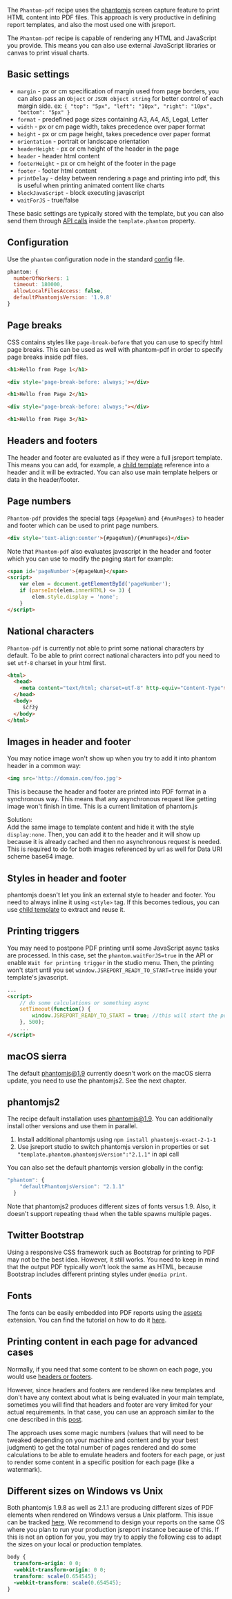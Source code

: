 ﻿The `Phantom-pdf` recipe uses the [phantomjs](http://phantomjs.org/) screen capture feature to print HTML content into PDF files. This approach is very productive in defining report templates, and also the most used one with jsreport.

The `Phantom-pdf` recipe is capable of rendering any HTML and JavaScript you provide. This means you can also use external JavaScript libraries or canvas to print visual charts.

## Basic settings

- `margin` - px or cm specification of margin used from page borders, you can also pass an `Object` or `JSON object string` for better control of each margin side. ex: `{ "top": "5px", "left": "10px", "right": "10px", "bottom": "5px" }`
- `format` - predefined page sizes containing A3, A4, A5, Legal, Letter
- `width` - px or cm page width, takes precedence over paper format
- `height` - px or cm page height, takes precedence over paper format
- `orientation` - portrait or landscape orientation
- `headerHeight` - px or cm height of the header in the page
- `header` - header html content
- `footerHeight` - px or cm height of the footer in the page
- `footer` - footer html content
- `printDelay` - delay between rendering a page and printing into pdf, this is useful when printing animated content like charts
- `blockJavaScript` - block executing javascript
- `waitForJS` - true/false

These basic settings are typically stored with the template, but you can also send them through [API calls](/learn/api)  inside the `template.phantom` property.


## Configuration

Use the `phantom` configuration node in the standard [config](/learn/configuration) file.
```js
phantom: {
  numberOfWorkers: 1
  timeout: 180000,
  allowLocalFilesAccess: false,
  defaultPhantomjsVersion: '1.9.8'
}
```

## Page breaks

CSS contains styles like `page-break-before` that you can use to specify html page breaks. This can be used as well with phantom-pdf in order to specify page breaks inside pdf files.

```html
<h1>Hello from Page 1</h1>

<div style='page-break-before: always;'></div>

<h1>Hello from Page 2</h1>

<div style="page-break-before: always;"></div>

<h1>Hello from Page 3</h1>
```

## Headers and footers
The header and footer are evaluated as if they were a full jsreport template. This means you can add, for example, a [child template](/learn/child-templates) reference into a header and it will be extracted. You can also use main template helpers or data in the header/footer.

## Page numbers
`Phantom-pdf` provides the special tags `{#pageNum}` and `{#numPages}` to header and footer which can be used to print page numbers.
```html
<div style='text-align:center'>{#pageNum}/{#numPages}</div>
```

Note that `Phantom-pdf` also evaluates javascript in the header and footer which you can use to modify the paging start for example:

```html
<span id='pageNumber'>{#pageNum}</span>
<script>
    var elem = document.getElementById('pageNumber');
    if (parseInt(elem.innerHTML) <= 3) {
        elem.style.display = 'none';
    }
</script>
```


## National characters

`Phantom-pdf` is currently not able to print some national characters by default. To be able to print correct national characters into pdf you need to set `utf-8` charset in your html first.

```html
<html>
  <head>
    <meta content="text/html; charset=utf-8" http-equiv="Content-Type">
  </head>
  <body>
     ščřžý
  </body>
</html>

```

## Images in header and footer
You may notice image won't show up when you try to add it into phantom header in a common way:

```html
<img src='http://domain.com/foo.jpg'>
```
This is because the header and footer are printed into PDF format in a synchronous way. This means that any asynchronous request like getting image won't finish in time. This is a current limitation of phantom.js

Solution:    
Add the same image to template content and hide it with the style `display:none`. Then, you can add it to the header and it will show up because it is already cached and then no asynchronous request is needed. This is required to do for both images referenced by url as well for Data URI scheme base64 image.

## Styles in header and footer
phantomjs doesn't let you link an external style to header and footer. You need to always inline it using `<style>` tag. If this becomes tedious, you can use [child template](https://jsreport.net/learn/child-templates) to extract and reuse it.

## Printing triggers
You may need to postpone PDF printing until some JavaScript async tasks are processed. In this case, set the `phantom.waitForJS=true` in the API or enable `Wait for printing trigger` in the studio menu. Then, the printing won't start until you set `window.JSREPORT_READY_TO_START=true` inside your template's javascript.
```html
...
<script>
    // do some calculations or something async
    setTimeout(function() {
        window.JSREPORT_READY_TO_START = true; //this will start the pdf printing
    }, 500);
    ...
</script>
```

## macOS sierra
The default phantomjs@1.9 currently doesn't work on the macOS sierra update, you need to use the phantomjs2. See the next chapter.

## phantomjs2
The recipe default installation uses phantomjs@1.9. You can additionally install other versions and use them in parallel.

1. Install additional phantomjs using
`npm install phantomjs-exact-2-1-1`
2. Use jsreport studio to switch phantomjs version in properties or set `"template.phantom.phantomjsVersion":"2.1.1"` in api call

You can also set the default phantomjs version globally in the config:

```js
"phantom": {   
    "defaultPhantomjsVersion": "2.1.1"
  }
```

Note that phantomjs2 produces different sizes of fonts versus 1.9. Also, it doesn't support repeating `thead` when the table spawns multiple pages.

## Twitter Bootstrap
Using a responsive CSS framework such as Bootstrap for printing to PDF may not be the best idea. However, it still works. You need to keep in mind that the output PDF typically won't look the same as HTML, because Bootstrap includes different printing styles under `@media print`.

## Fonts
The fonts can be easily embedded into PDF reports using the [assets](https://jsreport.net/learn/assets) extension. You can find the tutorial on how to do it [here](https://jsreport.net/blog/fonts-in-pdf).

## Printing content in each page for advanced cases
Normally, if you need that some content to be shown on each page, you would use [headers or footers](#headers-and-footers).

However, since headers and footers are rendered like new templates and don't have any context about what is being evaluated in your main template, sometimes you will find that headers and footer are very limited for your actual requirements. In that case, you can use an approach similar to the one described in this [post](https://jsreport.net/blog/phantomjs-pdf-watermark). 

The approach uses some magic numbers (values that will need to be tweaked depending on your machine and content and by your best judgment) to get the total number of pages rendered and do some calculations to be able to emulate headers and footers for each page, or just to render some content in a specific position for each page (like a watermark).

## Different sizes on Windows vs Unix
Both phantomjs 1.9.8 as well as 2.1.1 are producing different sizes of PDF elements when rendered on Windows versus a Unix platform. This issue can be tracked [here](https://github.com/ariya/phantomjs/issues/12685). We recommend to design your reports on the same OS where you plan to run your production jsreport instance because of this. If this is not an option for you, you may try to apply the following css to adapt the sizes on your local or production templates.

```css
body {
  transform-origin: 0 0;
  -webkit-transform-origin: 0 0;
  transform: scale(0.654545);
  -webkit-transform: scale(0.654545);
}
```
